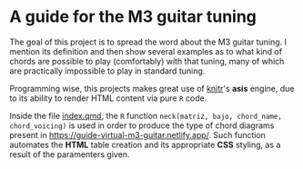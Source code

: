 # A guide for the M3 guitar tuning

The goal of this project is to spread the word about
the M3 guitar tuning. I mention its definition and
then show several examples as to what kind of chords
are possible to play (comfortably) with that tuning,
many of which are practically impossible to play
in standard tuning.

Programming wise, this projects makes great use of
[knitr](https://yihui.org/knitr/)'s **asis** engine,
due to its ability to render HTML content via pure
`R` code. 

Inside the file [index.qmd](https://github.com/lucio-cornejo/guide-for-M3-guitar/blob/main/index.qmd), the `R` function
`neck(matriz, bajo, chord_name, chord_voicing)` is used in
order to produce the type of chord diagrams present in
<https://guide-virtual-m3-guitar.netlify.app/>. Such function 
automates the **HTML** table creation and its appropriate 
**CSS** styling, as a result of the paramenters given.
